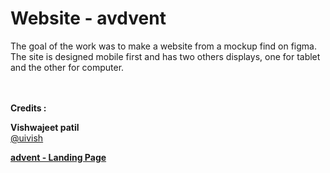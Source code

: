 # Website - avdvent

The goal of the work was to make a website from a mockup find on figma.  
The site is designed mobile first and has two others displays, one for tablet and the other for computer.
<br><br><br>


**Credits :**

**Vishwajeet patil**  
[@uivish](https://www.figma.com/@uivish)

**[advent - Landing Page](https://www.figma.com/community/file/929785763166149576)**
